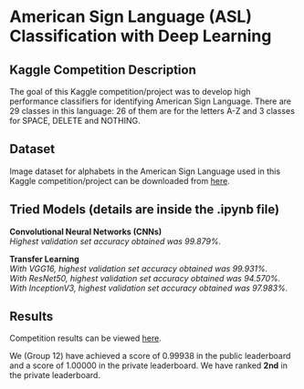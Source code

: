 # American Sign Language (ASL) Classification with Deep Learning


## Kaggle Competition Description

The goal of this Kaggle competition/project was to develop high performance classifiers for identifying American Sign Language. There are 29 classes in this language: 26 of them are for the letters A-Z and 3 classes for SPACE, DELETE and NOTHING.


## Dataset

Image dataset for alphabets in the American Sign Language used in this Kaggle competition/project can be downloaded from [here](https://www.kaggle.com/c/cs412-spring-2021/data).


## Tried Models (details are inside the .ipynb file)

**Convolutional Neural Networks (CNNs)** <br> *Highest validation set accuracy obtained was 99.879%.*

**Transfer Learning** <br> *With VGG16, highest validation set accuracy obtained was 99.931%.* <br> *With ResNet50, highest validation set accuracy obtained was 94.570%.* <br> *With InceptionV3, highest validation set accuracy obtained was 97.983%.*


## Results

Competition results can be viewed [here](https://www.kaggle.com/c/cs412-spring-2021/leaderboard). 

We (Group 12) have achieved a score of 0.99938 in the public leaderboard and a score of 1.00000 in the private leaderboard. We have ranked **2nd** in the private leaderboard.
